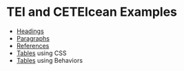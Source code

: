 # TEI and CETEIcean Examples

* [Headings](#head)
* [Paragraphs](#paragraph)
* [References](#reference)
* [Tables](#table-1) using CSS
* [Tables](#table-2) using Behaviors

